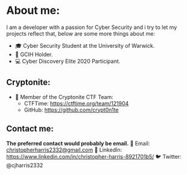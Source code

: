 # About me:

I am a developer with a passion for Cyber Security and i try to let my projects reflect that, below are some more things about me:

- 🎓 Cyber Security Student at the University of Warwick.
- 📜 GCIH Holder.
- 💻 Cyber Discovery Elite 2020 Participant.


## Cryptonite:
- 🚩 Member of the Cryptonite CTF Team:
    - CTFTime: https://ctftime.org/team/121904
    - GitHub:  https://github.com/crypt0n1te
    
## Contact me:
**The preferred contact would probably be email.**
📧 Email: christopherharris2332@gmail.com
💼 LinkedIn: https://www.linkedin.com/in/christopher-harris-8921701b5/
🐦 Twitter:  @cjharris2332
